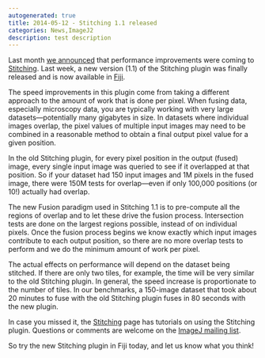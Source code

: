 ```yaml
---
autogenerated: true
title: 2014-05-12 - Stitching 1.1 released
categories: News,ImageJ2
description: test description
---
```


Last month [we announced](/news/2014-04-07_-_Stitching_in_Fiji_IJ2) that performance improvements were coming to [Stitching](/plugins/image-stitching). Last week, a new version (1.1) of the Stitching plugin was finally released and is now available in [Fiji](/fiji).

The speed improvements in this plugin come from taking a different approach to the amount of work that is done per pixel. When fusing data, especially microscopy data, you are typically working with very large datasets—potentially many gigabytes in size. In datasets where individual images overlap, the pixel values of multiple input images may need to be combined in a reasonable method to obtain a final output pixel value for a given position.

In the old Stitching plugin, for every pixel position in the output (fused) image, every single input image was queried to see if it overlapped at that position. So if your dataset had 150 input images and 1M pixels in the fused image, there were 150M tests for overlap—even if only 100,000 positions (or 10!) actually had overlap.

The new Fusion paradigm used in Stitching 1.1 is to pre-compute all the regions of overlap and to let these drive the fusion process. Intersection tests are done on the largest regions possible, instead of on individual pixels. Once the fusion process begins we know exactly which input images contribute to each output position, so there are no more overlap tests to perform and we do the minimum amount of work per pixel.

The actual effects on performance will depend on the dataset being stitched. If there are only two tiles, for example, the time will be very similar to the old Stitching plugin. In general, the speed increase is proportionate to the number of tiles. In our benchmarks, a 150-image dataset that took about 20 minutes to fuse with the old Stitching plugin fuses in 80 seconds with the new plugin.

In case you missed it, the [Stitching](/plugins/image-stitching) page has tutorials on using the Stitching plugin. Questions or comments are welcome on the [ImageJ mailing list](/about/mailing-lists).

So try the new Stitching plugin in Fiji today, and let us know what you think!

 
